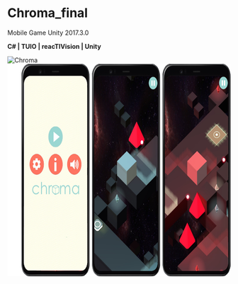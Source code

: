 # Chroma_final
Mobile Game
Unity 2017.3.0

**C# | TUIO | reacTIVision | Unity**

<p>
<img src="Images/gameplay_gif.gif" width="222" height="480" alt="Chroma" title="Chroma" /> <img src="Images/chroma_img_2.png" height="480" alt="Chroma images" title="Chroma images" />
</p><br>


